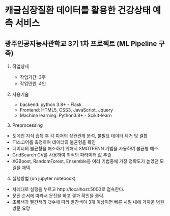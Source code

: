 # 캐글심장질환 데이터를 활용한 건강상태 예측 서비스

## 광주인공지능사관학교 3기 1차 프로젝트 (ML Pipeline 구축)

1. 작업상세

   - 작업기간: 3주
   - 작업인원: 4인

2. 사용기술

   - backend: python 3.8+ - Flask
   - Frontend: HTML5, CSS3, JavaScript, Jquery
   - Machine learning: Python3.8+ - Scikit-learn

3. Preprocessing

- 도메인 지식 습득 후 각 피쳐의 상관관계 분석, 불필요 데이터 제거 및 결합
- F1스코어를 측정하여 데이터의 불균형을 확인
- 데이터의 불균형을 해소하기 위해서 SMOTEENN 기법을 사용하여 불균형 해소.
- GridSearch CV를 사용하여 최적의 파라미터 값 추출
- XGBoost, RandomForest, Ensemble등 여러 기법중에 가장 정확도가 높았던 모델을 채택

4. 실행방법 (on jupyter notebook)

- 차례대로 실행을 누르고 http://localhost:5000로 접속한다.
- 문진 순서에 따라서 문진을 하고 결과 확인을 클릭.
- 초록색과 빨간색의 갯수에 따라 빨간색이 3개 이상이면 빠른 시일 내에 가까운 병원 방문 요망
